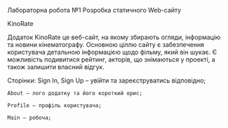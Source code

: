 Лабораторна робота №1 Розробка статичного Web-сайту

KinoRate

Додаток KinoRate це веб-сайт, на якому збирають огляди, інформацію та новини кінематографу. Основною ціллю сайту є забезпечення користувача детальною інформацією щодо фільму, який він шукає. Є можливість подивитися рейтинг, акторів, що знімаються у проекті, а також залишити власний відгук.

Сторінки:
	Sign In, Sign Up – увійти та зареєструватись відповідно;
	
	About – лого додатку та його короткий орис;
	
	Profile – профіль користувача;
	
	Main – робоча;

